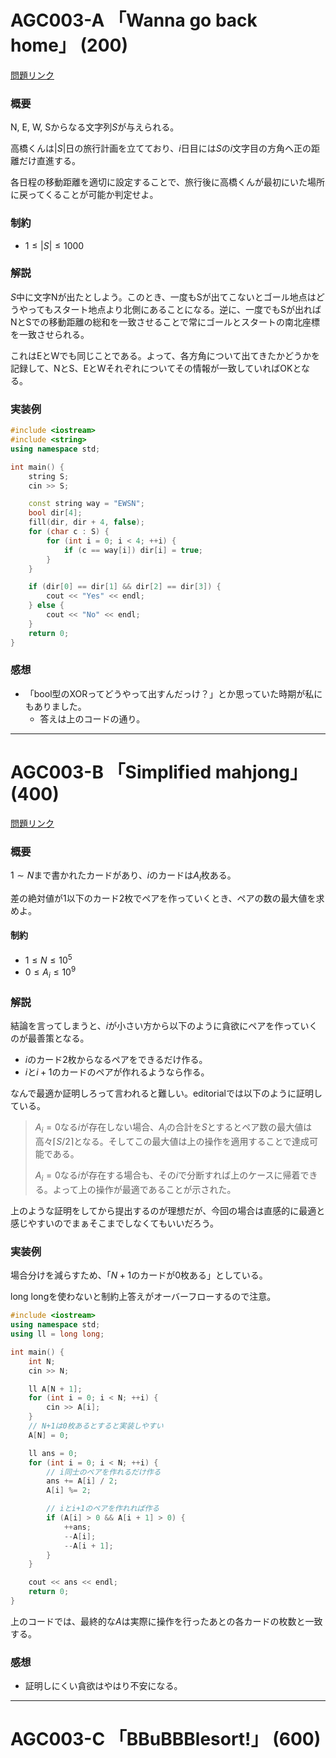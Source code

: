 AGC003-A 「Wanna go back home」 (200)
===

[問題リンク](https://beta.atcoder.jp/contests/agc003/tasks/agc003_a)


### 概要

N, E, W, Sからなる文字列$S$が与えられる。

高橋くんは$|S|$日の旅行計画を立てており、$i$日目には$S$の$i$文字目の方角へ正の距離だけ直進する。

各日程の移動距離を適切に設定することで、旅行後に高橋くんが最初にいた場所に戻ってくることが可能か判定せよ。

### 制約

* $1 \leq |S| \leq 1000$


### 解説

$S$中に文字Nが出たとしよう。このとき、一度もSが出てこないとゴール地点はどうやってもスタート地点より北側にあることになる。逆に、一度でもSが出ればNとSでの移動距離の総和を一致させることで常にゴールとスタートの南北座標を一致させられる。

これはEとWでも同じことである。よって、各方角について出てきたかどうかを記録して、NとS、EとWそれぞれについてその情報が一致していればOKとなる。


### 実装例

```cpp
#include <iostream>
#include <string>
using namespace std;

int main() {
    string S;
    cin >> S;

    const string way = "EWSN";
    bool dir[4];
    fill(dir, dir + 4, false);
    for (char c : S) {
        for (int i = 0; i < 4; ++i) {
            if (c == way[i]) dir[i] = true;
        }
    }

    if (dir[0] == dir[1] && dir[2] == dir[3]) {
        cout << "Yes" << endl;
    } else {
        cout << "No" << endl;
    }
    return 0;
}
```

### 感想

* 「bool型のXORってどうやって出すんだっけ？」とか思っていた時期が私にもありました。
    * 答えは上のコードの通り。


---


AGC003-B 「Simplified mahjong」(400)
===

[問題リンク](https://beta.atcoder.jp/contests/agc003/tasks/agc003_b)


### 概要

$1 \sim N$まで書かれたカードがあり、$i$のカードは$A_i$枚ある。

差の絶対値が1以下のカード2枚でペアを作っていくとき、ペアの数の最大値を求めよ。

#### 制約

* $1 \leq N \leq 10^5$
* $0 \leq A_i \leq 10^9$


### 解説

結論を言ってしまうと、$i$が小さい方から以下のように貪欲にペアを作っていくのが最善策となる。

* $i$のカード2枚からなるペアをできるだけ作る。
* $i$と$i + 1$のカードのペアが作れるようなら作る。

なんで最適か証明しろって言われると難しい。editorialでは以下のように証明している。

> $A_i = 0$なる$i$が存在しない場合、$A_i$の合計を$S$とするとペア数の最大値は高々$\lceil S/2 \rceil$となる。そしてこの最大値は上の操作を適用することで達成可能である。
>
> $A_i = 0$なる$i$が存在する場合も、その$i$で分断すれば上のケースに帰着できる。よって上の操作が最適であることが示された。

上のような証明をしてから提出するのが理想だが、今回の場合は直感的に最適と感じやすいのでまぁそこまでしなくてもいいだろう。


### 実装例

場合分けを減らすため、「$N + 1$のカードが0枚ある」としている。

long longを使わないと制約上答えがオーバーフローするので注意。

```cpp
#include <iostream>
using namespace std;
using ll = long long;

int main() {
    int N;
    cin >> N;

    ll A[N + 1];
    for (int i = 0; i < N; ++i) {
        cin >> A[i];
    }
    // N+1は0枚あるとすると実装しやすい
    A[N] = 0;

    ll ans = 0;
    for (int i = 0; i < N; ++i) {
        // i同士のペアを作れるだけ作る
        ans += A[i] / 2;
        A[i] %= 2;

        // iとi+1のペアを作れれば作る
        if (A[i] > 0 && A[i + 1] > 0) {
            ++ans;
            --A[i];
            --A[i + 1];
        }
    }

    cout << ans << endl;
    return 0;
}
```

上のコードでは、最終的な$A$は実際に操作を行ったあとの各カードの枚数と一致する。


### 感想

* 証明しにくい貪欲はやはり不安になる。


---


AGC003-C 「BBuBBBlesort!」 (600)
===
